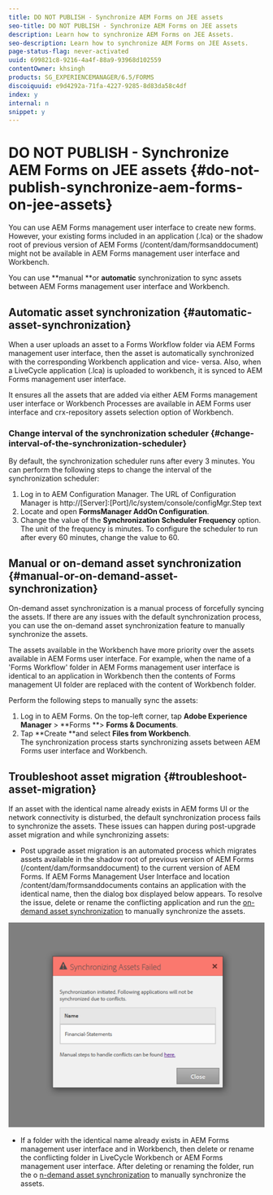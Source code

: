 ```yaml
---
title: DO NOT PUBLISH - Synchronize AEM Forms on JEE assets 
seo-title: DO NOT PUBLISH - Synchronize AEM Forms on JEE assets 
description: Learn how to synchronize AEM Forms on JEE Assets.
seo-description: Learn how to synchronize AEM Forms on JEE Assets.
page-status-flag: never-activated
uuid: 699821c8-9216-4a4f-88a9-93968d102559
contentOwner: khsingh
products: SG_EXPERIENCEMANAGER/6.5/FORMS
discoiquuid: e9d4292a-71fa-4227-9285-8d83da58c4df
index: y
internal: n
snippet: y
---
```


# DO NOT PUBLISH - Synchronize AEM Forms on JEE assets {#do-not-publish-synchronize-aem-forms-on-jee-assets}

You can use AEM Forms management user interface to create new forms. However, your existing forms included in an application (.lca) or the shadow root of previous version of AEM Forms (/content/dam/formsanddocument) might not be available in AEM Forms management user interface and Workbench.

You can use **manual **or **automatic** synchronization to sync assets between AEM Forms management user interface and Workbench.

## Automatic asset synchronization  {#automatic-asset-synchronization}

When a user uploads an asset to a Forms Workflow folder via AEM Forms management user interface, then the asset is automatically synchronized with the corresponding Workbench application and vice- versa. Also, when a LiveCycle application (.lca) is uploaded to workbench, it is synced to AEM Forms management user interface.

It ensures all the assets that are added via either AEM Forms management user interface or Workbench Processes are available in AEM Forms user interface and crx-repository assets selection option of Workbench.

### Change interval of the synchronization scheduler {#change-interval-of-the-synchronization-scheduler}

By default, the synchronization scheduler runs after every 3 minutes. You can perform the following steps to change the interval of the synchronization scheduler:

1. Log in to AEM Configuration Manager. The URL of Configuration Manager is http://[Server]:[Port]/lc/system/console/configMgr.Step text
1. Locate and open **FormsManager AddOn Configuration**.
1. Change the value of the **Synchronization Scheduler Frequency** option. The unit of the frequency is minutes. To configure the scheduler to run after every 60 minutes, change the value to 60.

## Manual or on-demand asset synchronization {#manual-or-on-demand-asset-synchronization}

On-demand asset synchronization is a manual process of forcefully syncing the assets. If there are any issues with the default synchronization process, you can use the on-demand asset synchronization feature to manually synchronize the assets.

The assets available in the Workbench have more priority over the assets available in AEM Forms user interface. For example, when the name of a 'Forms Workflow' folder in AEM Forms management user interface is identical to an application in Workbench then the contents of Forms management UI folder are replaced with the content of Workbench folder.

Perform the following steps to manually sync the assets:

1. Log in to AEM Forms. On the top-left corner, tap **Adobe Experience Manager** &gt; **Forms **&gt; **Forms & Documents**.
1. Tap **Create **and select **Files from Workbench**.   
   The synchronization process starts synchronizing assets between AEM Forms user interface and Workbench.

## Troubleshoot asset migration {#troubleshoot-asset-migration}

If an asset with the identical name already exists in AEM forms UI or the network connectivity is disturbed, the default synchronization process fails to synchronize the assets. These issues can happen during post-upgrade asset migration and while synchronizing assets:

* Post upgrade asset migration is an automated process which migrates assets available in the shadow root of previous version of AEM Forms (/content/dam/formsanddocument) to the current version of AEM Forms. If AEM Forms Management User Interface and location /content/dam/formsanddocuments contains an application with the identical name, then the dialog box displayed below appears. To resolve the issue, delete or rename the conflicting application and run the [on-demand asset synchronization](../../../forms/using/wip/synchronize-aem-forms-on-jee-assets-.md#manual-or-on-demand-asset-synchronization) to manually synchronize the assets.

![](assets/asset-sync-error-message.png)

* If a folder with the identical name already exists in AEM Forms management user interface and in Workbench, then delete or rename the conflicting folder in LiveCycle Workbench or AEM Forms management user interface. After deleting or renaming the folder, run the o [n-demand asset synchronization](../../../forms/using/wip/synchronize-aem-forms-on-jee-assets-.md) to manually synchronize the assets.

